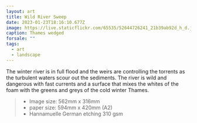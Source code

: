 ```yaml
---
layout: art
title: Wild River Sweep
date: 2023-01-23T18:16:10.677Z
image: https://live.staticflickr.com/65535/52644726241_21b39ab92d_h_d.jpg
caption: Thames wedged
forsale: ""
tags:
  - art
  - landscape
---
```

The winter river is in full flood and the weirs are controlling the torrents as the turbulent waters scour out the sediments. The river is wild and dangerous with fast currents and a surface that mixes the whites of the foam with the greens and greys of the cold winter Thames.

> - Image size: 562mm x 316mm
> - paper size: 594mm x 420mm (A2)
> - Hannamuelle German etching 310 gsm
